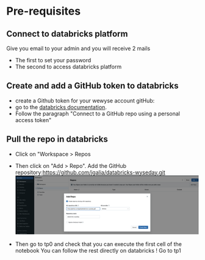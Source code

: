 # Pre-requisites

## Connect to databricks platform

Give you email to your admin and you will receive 2 mails
* The first to set your password
* The second to access databricks platform

## Create and add a GitHub token to databricks

* create a Github token for your wewyse account gitHub:
* go to the [databricks documentation](https://docs.databricks.com/repos/get-access-tokens-from-git-provider.html).
* Follow  the paragraph "Connect to a GitHub repo using a personal access token"


## Pull the repo in databricks

* Click on "Workspace > Repos 
* Then click on "Add > Repo". Add the GitHub repository:https://github.com/jgalia/databricks-wyseday.git
  ![add-repo.png](images/add-repo.png)

* Then go to tp0 and check that you can execute the first cell of the notebook
You can follow the rest directly on databricks ! 
Go to tp1 

